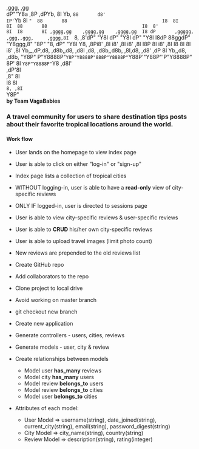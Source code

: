  ,ggg,         ,gg                                                                                
dP""Y8a       ,8P                                  ,dPYb,                                      8I 
Yb, `88       d8'                                  IP'`Yb                                      8I 
 `"  88       88                                   I8  8I                                      8I 
     88       88                                   I8  8'                                      8I 
     I8       8I ,gggg,gg    ,gggg,gg    ,gggg,gg  I8 dP       ,ggggg,    ,ggg,,ggg,     ,gggg,8I 
     `8,     ,8'dP"  "Y8I   dP"  "Y8I   dP"  "Y8I  I8dP   88ggdP"  "Y8ggg,8" "8P" "8,   dP"  "Y8I 
      Y8,   ,8Pi8'    ,8I  i8'    ,8I  i8'    ,8I  I8P    8I i8'    ,8I  I8   8I   8I  i8'    ,8I 
       Yb,_,dP,d8,   ,d8b,,d8,   ,d8I ,d8,   ,d8b,,d8b,  ,8I,d8,   ,d8' ,dP   8I   Yb,,d8,   ,d8b,
        "Y8P" P"Y8888P"`Y8P"Y8888P"888P"Y8888P"`Y88P'"Y88P"'P"Y8888P"   8P'   8I   `Y8P"Y8888P"`Y8
                                 ,d8I'                                                            
                               ,dP'8I                                                             
                              ,8"  8I                                                             
                              I8   8I                                                             
                              `8, ,8I                                                             
                               `Y8P"                                                             
**by Team VagaBabies**

### A travel community for users to share destination tips posts about their favorite tropical locations around the world.

#### Work flow
- User lands on the homepage to view index page
- User is able to click on either "log-in" or "sign-up"
- Index page lists a collection of tropical cities
- WITHOUT logging-in, user is able to have a **read-only** view of city-specific reviews
- ONLY IF logged-in, user is directed to sessions page
- User is able to view city-specific reviews & user-specific reviews
- User is able to **CRUD** his/her own city-specific reviews
- User is able to upload travel images (limit photo count)
- New reviews are prepended to the old reviews list

- Create GitHub repo
- Add collaborators to the repo
- Clone project to local drive
- Avoid working on master branch
- git checkout new branch

- Create new application
- Generate controllers - users, cities, reviews
- Generate models - user, city & review

- Create relationships between models
    - Model user **has_many** reviews
    - Model city **has_many** users
    - Model review **belongs_to** users
    - Model review **belongs_to** cities
    - Model user **belongs_to** cities

- Attributes of each model:
    - User Model    => username(string), date_joined(string), current_city(string), email(string), password_digest(string)
    - City Model    =>  city_name(string), country(string)
    - Review Model  =>  description(string), rating(integer)
